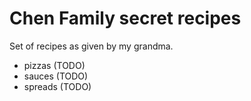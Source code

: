 # Chen Family secret recipes

Set of recipes as given by my grandma.

* pizzas (TODO)
* sauces (TODO)
* spreads (TODO)